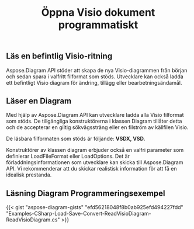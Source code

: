 ﻿---
title: Öppna Visio dokument programmatiskt
linktitle: Öppna dokumentet Visio
type: docs
weight: 20
url: /sv/net/open-visio-document/
description: Den här sidan beskriver hur du öppnar Visio-dokument från början med Aspose.Diagram-biblioteket.
---
## **Läs en befintlig Visio-ritning**
Aspose.Diagram API stöder att skapa de nya Visio-diagrammen från början och sedan spara i valfritt filformat som stöds. Utvecklare kan också ladda ett befintligt Visio diagram för ändring, tillägg eller bearbetningsändamål.
## **Läser en Diagram**
Med hjälp av Aspose.Diagram API kan utvecklare ladda alla Visio filformat som stöds. De tillgängliga konstruktörerna i klassen Diagram tillåter detta och de accepterar en giltig sökvägssträng eller en filström av källfilen Visio.

De läsbara filformaten som stöds är följande:
**VSDX, VSD.**

Konstruktörer av klassen diagram erbjuder också en valfri parameter som definierar LoadFileFormat eller LoadOptions. Det är förladdningsinformationen som utvecklare kan skicka till Aspose.Diagram API. Vi rekommenderar att du skickar realistisk information för att få en idealisk prestanda.
## **Läsning Diagram Programmeringsexempel**
{{< gist "aspose-diagram-gists" "efd56218048f8b0ab925efd494227fdd" "Examples-CSharp-Load-Save-Convert-ReadVisioDiagram-ReadVisioDiagram.cs" >}}
